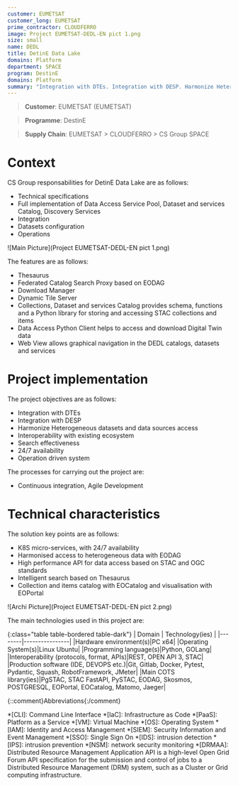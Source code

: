 ```yaml
---
customer: EUMETSAT
customer_long: EUMETSAT
prime_contractor: CLOUDFERRO
image: Project EUMETSAT-DEDL-EN pict 1.png
size: small
name: DEDL
title: DetinE Data Lake
domains: Platform
department: SPACE
program: DestinE
domains: Platform
summary: "Integration with DTEs. Integration with DESP. Harmonize Heterogeneous datasets and data sources access. Interoperability with existing ecosystem. Search effectiveness. 24/7 availability. Operation driven system"
---
```


> __Customer__\: EUMETSAT (EUMETSAT)

> __Programme__\: DestinE

> __Supply Chain__\: EUMETSAT > CLOUDFERRO >  CS Group SPACE


# Context


CS Group responsabilities for DetinE Data Lake are as follows:
* Technical specifications
* Full implementation of Data Access Service Pool, Dataset and services Catalog, Discovery Services
* Integration
* Datasets configuration
* Operations

![Main Picture](Project EUMETSAT-DEDL-EN pict 1.png)

The features are as follows:
* Thesaurus
* Federated Catalog Search Proxy based on EODAG
* Download Manager
* Dynamic Tile Server
* Collections, Dataset and services Catalog provides schema, functions and a Python library for storing and accessing STAC collections and items
* Data Access Python Client helps to access and download Digital Twin data
* Web View allows graphical navigation in the DEDL catalogs, datasets and services

# Project implementation

The project objectives are as follows:
* Integration with DTEs
* Integration with DESP
* Harmonize Heterogeneous datasets and data sources access
* Interoperability with existing ecosystem
* Search effectiveness
* 24/7 availability
* Operation driven system

The processes for carrying out the project are:
* Continuous integration, Agile Development

# Technical characteristics

The solution key points are as follows:
* K8S micro-services, with 24/7 availability
* Harmonised access to heterogeneous data with EODAG
* High performance API for data access based on STAC and OGC standards
* Intelligent search based on Thesaurus
* Collection and items catalog with EOCatalog and visualisation with EOPortal

![Archi Picture](Project EUMETSAT-DEDL-EN pict 2.png)

The main technologies used in this project are:

{:class="table table-bordered table-dark"}
| Domain | Technology(ies) |
|--------|----------------|
|Hardware environment(s)|PC x64|
|Operating System(s)|Linux Ubuntu|
|Programming language(s)|Python, GOLang|
|Interoperability (protocols, format, APIs)|REST, OPEN API 3, STAC|
|Production software (IDE, DEVOPS etc.)|Git, Gitlab, Docker, Pytest, Pydantic, Squash, RobotFramework, JMeter|
|Main COTS library(ies)|PgSTAC, STAC FastAPI, PySTAC, EODAG, Skosmos, POSTGRESQL, EOPortal, EOCatalog, Matomo, Jaeger|



{::comment}Abbreviations{:/comment}

*[CLI]: Command Line Interface
*[IaC]: Infrastructure as Code
*[PaaS]: Platform as a Service
*[VM]: Virtual Machine
*[OS]: Operating System
*[IAM]: Identity and Access Management
*[SIEM]: Security Information and Event Management
*[SSO]: Single Sign On
*[IDS]: intrusion detection
*[IPS]: intrusion prevention
*[NSM]: network security monitoring
*[DRMAA]: Distributed Resource Management Application API is a high-level Open Grid Forum API specification for the submission and control of jobs to a Distributed Resource Management (DRM) system, such as a Cluster or Grid computing infrastructure.
